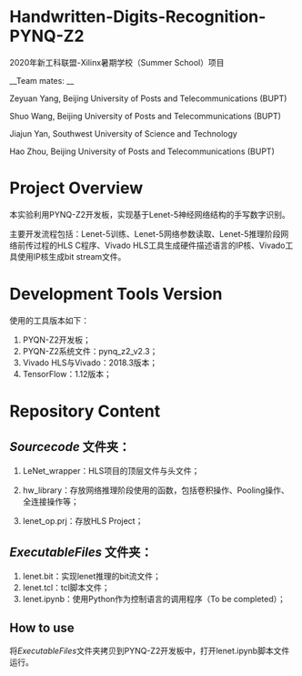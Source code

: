 # Handwritten-Digits-Recognition-PYNQ-Z2
2020年新工科联盟-Xilinx暑期学校（Summer School）项目

__Team mates: __

Zeyuan Yang, Beijing University of Posts and Telecommunications (BUPT)

Shuo Wang, Beijing University of Posts and Telecommunications (BUPT)

Jiajun Yan, Southwest University of Science and Technology

Hao Zhou, Beijing University of Posts and Telecommunications (BUPT)

# Project Overview
本实验利用PYNQ-Z2开发板，实现基于Lenet-5神经网络结构的手写数字识别。

主要开发流程包括：Lenet-5训练、Lenet-5网络参数读取、Lenet-5推理阶段网络前传过程的HLS C程序、Vivado HLS工具生成硬件描述语言的IP核、Vivado工具使用IP核生成bit stream文件。

# Development Tools Version
使用的工具版本如下：
1. PYQN-Z2开发板；
2. PYQN-Z2系统文件：pynq_z2_v2.3；
3. Vivado HLS与Vivado：2018.3版本；
4. TensorFlow：1.12版本；

# Repository Content

## *Sourcecode* 文件夹：

1. LeNet_wrapper：HLS项目的顶层文件与头文件；

2. hw_library：存放网络推理阶段使用的函数，包括卷积操作、Pooling操作、全连接操作等；

3. lenet_op.prj：存放HLS Project；

## *ExecutableFiles* 文件夹：

1. lenet.bit：实现lenet推理的bit流文件；
2. lenet.tcl：tcl脚本文件；
3. lenet.ipynb：使用Python作为控制语言的调用程序（To be completed）；

## How to use

将*ExecutableFiles*文件夹拷贝到PYNQ-Z2开发板中，打开lenet.ipynb脚本文件运行。


